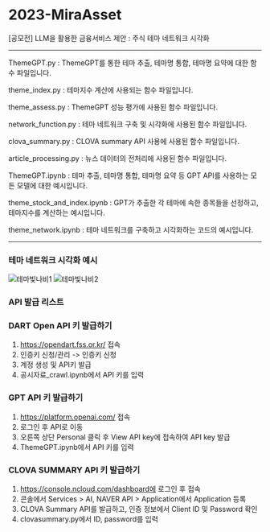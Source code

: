 # 2023-MiraAsset

[공모전] LLM을 활용한 금융서비스 제안 : 주식 테마 네트워크 시각화

---

ThemeGPT.py : ThemeGPT를 통한 테마 추출, 테마명 통합, 테마명 요약에 대한 함수 파일입니다. 

theme_index.py : 테마지수 계산에 사용되는 함수 파일입니다. 

theme_assess.py : ThemeGPT 성능 평가에 사용된 함수 파일입니다. 

network_function.py : 테마 네트워크 구축 및 시각화에 사용된 함수 파일입니다. 

clova_summary.py : CLOVA summary API 사용에 사용된 함수 파일입니다. 

article_processing.py : 뉴스 데이터의 전처리에 사용된 함수 파일입니다. 

ThemeGPT.ipynb : 테마 추출, 테마명 통합, 테마명 요약 등 GPT API를 사용하는 모든 모델에 대한 예시입니다. 

theme_stock_and_index.ipynb : GPT가 추출한 각 테마에 속한 종목들을 선정하고, 테마지수를 계산하는 예시입니다. 

theme_network.ipynb : 테마 네트워크를 구축하고 시각화하는 코드의 예시입니다. 

---

### 테마 네트워크 시각화 예시
![테마빛나비1](https://github.com/suinkim19/themebitnavi/assets/103398227/c44571ed-c2f9-4cc1-a2c5-5c2e78e51275)
![테마빛나비2](https://github.com/suinkim19/themebitnavi/assets/103398227/3a29e908-510d-4823-8f85-9380fd63c15c)

### API 발급 리스트

### DART Open API 키 발급하기

1. https://opendart.fss.or.kr/ 접속 
2. 인증키 신청/관리 -> 인증키 신청
3. 계정 생성 및 API키 발급
4. 공시자료_crawl.ipynb에서 API 키를 입력

### GPT API 키 발급하기

1. https://platform.openai.com/ 접속
2. 로그인 후 API로 이동
3. 오른쪽 상단 Personal 클릭 후 View API key에 접속하여 API key 발급
4. ThemeGPT.ipynb에서 API 키를 입력

### CLOVA SUMMARY API 키 발급하기

1. https://console.ncloud.com/dashboard에 로그인 후 접속
2. 콘솔에서 Services > AI, NAVER API > Application에서 Application 등록
3. CLOVA Summary API를 발급하고, 인증 정보에서 Client ID 및 Password 확인
4. clovasummary.py에서 ID, password를 입력

